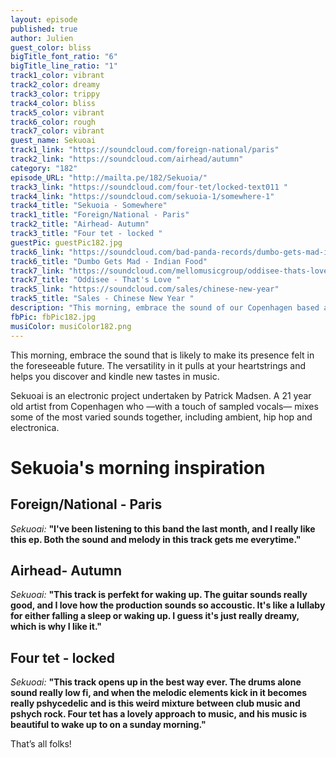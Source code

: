 ```yaml
---
layout: episode
published: true
author: Julien
guest_color: bliss
bigTitle_font_ratio: "6"
bigTitle_line_ratio: "1"
track1_color: vibrant
track2_color: dreamy
track3_color: trippy
track4_color: bliss
track5_color: vibrant
track6_color: rough
track7_color: vibrant
guest_name: Sekuoai
track1_link: "https://soundcloud.com/foreign-national/paris"
track2_link: "https://soundcloud.com/airhead/autumn"
category: "182"
episode_URL: "http://mailta.pe/182/Sekuoia/"
track3_link: "https://soundcloud.com/four-tet/locked-text011 "
track4_link: "https://soundcloud.com/sekuoia-1/somewhere-1"
track4_title: "Sekuoia - Somewhere"
track1_title: "Foreign/National - Paris"
track2_title: "Airhead- Autumn"
track3_title: "Four tet - locked "
guestPic: guestPic182.jpg
track6_link: "https://soundcloud.com/bad-panda-records/dumbo-gets-mad-indian-food"
track6_title: "Dumbo Gets Mad - Indian Food"
track7_link: "https://soundcloud.com/mellomusicgroup/oddisee-thats-love"
track7_title: "Oddisee - That's Love "
track5_link: "https://soundcloud.com/sales/chinese-new-year"
track5_title: "Sales - Chinese New Year "
description: "This morning, embrace the sound of our Copenhagen based artist : Sekuoia."
fbPic: fbPic182.jpg
musiColor: musiColor182.png
---
```


<p id="introduction">This morning, embrace the sound that is likely to make its presence felt in the foreseeable future. The versatility in it pulls at your heartstrings and helps you discover and kindle new tastes in music.</p>

Sekuoai is an electronic project undertaken by Patrick Madsen. A 21 year old artist from Copenhagen who —with a touch of sampled vocals— mixes some of the most varied sounds together, including ambient, hip hop and electronica.

# Sekuoia's morning inspiration

## Foreign/National - Paris
_Sekuoai:_ **"**I've been listening to this band the last month, and I really like this ep. Both the sound and melody in this track gets me everytime.**"**

## Airhead- Autumn
_Sekuoai:_ **"**This track is perfekt for waking up. The guitar sounds really good, and I love how the production sounds so accoustic. It's like a lullaby for either falling a sleep or waking up. I guess it's just really dreamy, which is why I like it.**"**

## Four tet - locked
_Sekuoai:_ **"**This track opens up in the best way ever. The drums alone sound really low fi, and when the melodic elements kick in it becomes really pshycedelic and is this weird mixture between club music and pshych rock. Four tet has a lovely approach to music, and his music is beautiful to wake up to on a sunday morning.**"**

 
<p id="outroduction">
That’s all folks! </p>